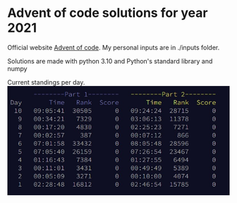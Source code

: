 # Advent of code solutions for year 2021


Official website [Advent of code](https://adventofcode.com/).
My personal inputs are in ./inputs folder.

Solutions are made with python 3.10 and Python's standard library and numpy

Current standings per day.
![alt text](./current_standings.jpg)